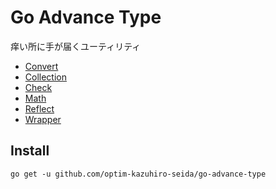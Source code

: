 # Go Advance Type

痒い所に手が届くユーティリティ

* [Convert](./convert) 
* [Collection](./collection)
* [Check](./check)
* [Math](./math)
* [Reflect](./ref)
* [Wrapper](./wrapper)

## Install

```shell
go get -u github.com/optim-kazuhiro-seida/go-advance-type
```


